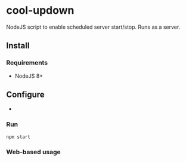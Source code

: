 # cool-updown
NodeJS script to enable scheduled server start/stop. Runs as a server.

## Install

### Requirements
- NodeJS 8+

## Configure
-

### Run
    npm start

### Web-based usage
